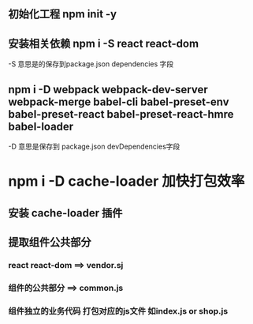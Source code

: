 
## 初始化工程 npm init -y
## 安装相关依赖   npm i -S react react-dom 
 -S 意思是的保存到package.json dependencies 字段
## npm i -D webpack webpack-dev-server webpack-merge babel-cli babel-preset-env babel-preset-react babel-preset-react-hmre babel-loader 
 -D 意思是保存到 package.json devDependencies字段

 # npm i -D cache-loader 加快打包效率
 ## 安装 cache-loader 插件
 ## 提取组件公共部分
 ### react react-dom ==> vendor.sj
 ### 组件的公共部分 ==> common.js
 ### 组件独立的业务代码 打包对应的js文件 如index.js or shop.js